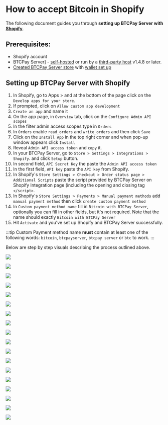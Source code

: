 # How to accept Bitcoin in Shopify

The following document guides you through **setting up BTCPay Server with [Shopify](https://www.shopify.com/)**.

## Prerequisites:

- Shopify account
- BTCPay Server] - [self-hosted](Deployment.md) or run by a [third-party host](/Deployment/ThirdPartyHosting.md) v1.4.8 or later.
- [Created BTCPay Server store](CreateStore.md) with [wallet set up](WalletSetup.md)

## Setting up BTCPay Server with Shopify

1. In Shopify, go to Apps > and at the bottom of the page click on the  `Develop apps for your store`.
2. If prompted, click on `Allow custom app development`
3. `Create an app` and name it
4. On the app page, in `Overview` tab, click on the `Configure Admin API scopes`
5. In the filter admin access scopes type in `Orders`
6. In `Orders` enable `read_orders` and `write_orders` and then click `Save`
7. Click on the `Install App` in the top right corner and when pop-up window appears click `Install`
8. Reveal `Admin API access token` and `copy` it.
9. In your BTCPay Server, go to `Store > Settings > Integrations > Shopify`. and click `Setup` button.
10. In second field, `API Secret Key` the paste the `Admin API access token`
11. In the first field, `API key` paste the `API key` from Shopify.
12. In Shopify's `Store Settings > Checkout > Order status page > Additional Scripts` paste the script provided by BTCPay Server on Shopify Integration page (including the opening and closing tag `</script>`.
13. In Shopify's `Store Settings > Payments > Manual payment methods` add `manual payment method` then click `create custom payment method`
14. In `Custom payment method name` fill in `Bitcoin with BTCPay Server`, optionally you can fill in other fields, but it's not required. Note that the name should exactly `Bitcoin with BTCPay Server`
15. Hit `Activate` and you've set up Shopify and BTCPay Server successfully.

:::tip
Custom Payment method name **must** contain at least one of the following words: `bitcoin`, `btcpayserver`, `btcpay server` or `btc` to work.
:::

Below are step by step visuals describing the process outlined above.


![](./img/shopify/btcpayshopify1.png)

![](./img/shopify/btcpayshopify2.png)

![](./img/shopify/btcpayshopify3.png)

![](./img/shopify/btcpayshopify4.png)

![](./img/shopify/btcpayshopify5.png)

![](./img/shopify/btcpayshopify6.png)

![](./img/shopify/btcpayshopify7.png)

![](./img/shopify/btcpayshopify8.png)

![](./img/shopify/btcpayshopify9.png)

![](./img/shopify/btcpayshopify10.png)

![](./img/shopify/shopify11.jpg)

![](./img/shopify/shopify12.jpg)

![](./img/shopify/btcpayshopify13.png)

![](./img/shopify/btcpayshopify14.png)

![](./img/shopify/btcpayshopify15.png)

![](./img/shopify/btcpayshopify16.png)

![](./img/shopify/btcpayshopify17.png)

![](./img/shopify/btcpayshopify18.png)
